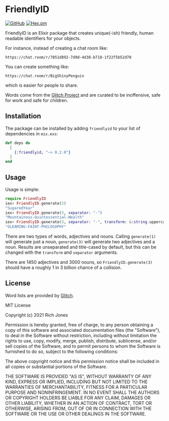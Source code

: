 # FriendlyID
[![GitHub](https://img.shields.io/github/stars/Miserlou/friendlyid?style=social)](https://github.com/Miserlou/friendlyid)
[![Hex.pm](https://img.shields.io/hexpm/v/friendlyid.svg)](https://hex.pm/packages/friendlyid)

FriendlyID is an Elixir package that creates unique(-ish) friendly, human readable identifiers for your objects.

For instance, instead of creating a chat room like:

`https://chat.room/r/7051d892-7d9d-4d38-b718-1f22f5b52d70`

You can create something like:

`https://chat.room/r/BigShinyPenguin`

which is easier for people to share.

Words come from the [Glitch Project](https://github.com/glitchdotcom/friendly-words) and are curated to be inoffensive, safe for work and safe for children.

## Installation

The package can be installed by adding `friendlyid` to your list of dependencies in `mix.exs`:

```elixir
def deps do
  [
    {:friendlyid, "~> 0.2.0"}
  ]
end
```

## Usage

Usage is simple:

```elixir
require FriendlyID
iex> FriendlyID.generate(2)
"SugaredYear"
iex> FriendlyID.generate(3, separator: "-")
"Mountainous-Quintessential-Wealth"
iex> FriendlyID.generate(3, separator: "-", transform: &:string.uppercase/1)
"GLEAMING-FAINT-PHILOSOPHY"
```

There are two types of words, adjectives and nouns. Calling `generate(1)` will generate just a noun, `generate(3)` will generate two adjectives and a noun.
Results are unseparated and title-cased by default, but this can be changed with the `transform` and `separator` arguments.

There are 1450 adjectives and 3000 nouns, so `FriendlyID.generate(3)` should have a roughly 1 in 3 billion chance of a collision.

## License

Word lists are provided by [Glitch](https://github.com/glitchdotcom/friendly-words).

MIT License

Copyright (c) 2021 Rich Jones

Permission is hereby granted, free of charge, to any person obtaining a copy
of this software and associated documentation files (the "Software"), to deal
in the Software without restriction, including without limitation the rights
to use, copy, modify, merge, publish, distribute, sublicense, and/or sell
copies of the Software, and to permit persons to whom the Software is
furnished to do so, subject to the following conditions:

The above copyright notice and this permission notice shall be included in all
copies or substantial portions of the Software.

THE SOFTWARE IS PROVIDED "AS IS", WITHOUT WARRANTY OF ANY KIND, EXPRESS OR
IMPLIED, INCLUDING BUT NOT LIMITED TO THE WARRANTIES OF MERCHANTABILITY,
FITNESS FOR A PARTICULAR PURPOSE AND NONINFRINGEMENT. IN NO EVENT SHALL THE
AUTHORS OR COPYRIGHT HOLDERS BE LIABLE FOR ANY CLAIM, DAMAGES OR OTHER
LIABILITY, WHETHER IN AN ACTION OF CONTRACT, TORT OR OTHERWISE, ARISING FROM,
OUT OF OR IN CONNECTION WITH THE SOFTWARE OR THE USE OR OTHER DEALINGS IN THE
SOFTWARE.
